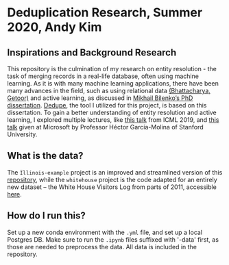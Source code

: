 # Deduplication Research, Summer 2020, Andy Kim

## Inspirations and Background Research
This repository is the culmination of my research on entity resolution - the task of merging records in a real-life database, often using machine learning. As it is with many machine learning applications, there have been many advances in the field, such as using relational data [(Bhattacharya, Getoor)](https://www.norc.org/pdfs/may%202011%20personal%20validation%20and%20entity%20resolution%20conference/collective%20entity%20resolution%20in%20relational%20data_pverconf_may2011.pdf) and active learning, as discussed in [Mikhail Bilenko’s PhD dissertation](https://www.cs.utexas.edu/~ml/papers/marlin-dissertation-06.pdf). [Dedupe](https://github.com/dedupeio/dedupe), the tool I utilized for this project, is based on this dissertation.
To gain a better understanding of entity resolution and active learning, I explored multiple lectures, like [this talk](https://www.youtube.com/watch?v=_Ql5vfOPxZU) from ICML 2019, and [this talk]( https://www.youtube.com/watch?v=2Drw9plALIM) given at Microsoft by Professor Héctor García-Molina of Stanford University.

## What is the data?
The `Illinois-example` project is an improved and streamlined version of this [repository](https://github.com/dedupeio/dedupe-examples/tree/master/pgsql_big_dedupe_example), while the `whitehouse` project is the code adapted for an entirely new dataset – the White House Visitors Log from parts of 2011, accessible [here](https://obamawhitehouse.archives.gov/briefing-room/disclosures/visitor-records).

## How do I run this?

Set up a new conda environment with the `.yml` file, and set up a local Postgres DB. Make sure to run the `.ipynb` files suffixed with '-data' first, as those are needed to preprocess the data. All data is included in the repository.
